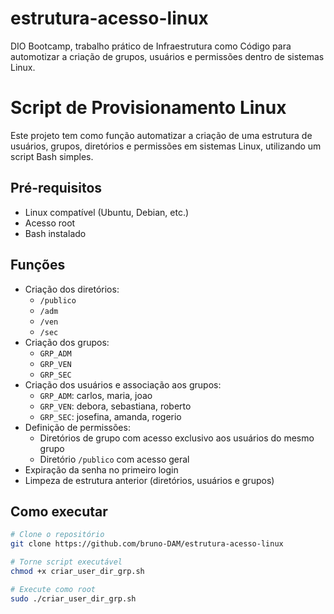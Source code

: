# estrutura-acesso-linux
DIO Bootcamp, trabalho prático de Infraestrutura como Código para automotizar a criação de grupos, usuários e permissões dentro de sistemas Linux. 

# Script de Provisionamento Linux

Este projeto tem como função automatizar a criação de uma estrutura de usuários, grupos, diretórios e permissões em sistemas Linux, utilizando um script Bash simples. 

## Pré-requisitos

- Linux compatível (Ubuntu, Debian, etc.)
- Acesso root
- Bash instalado

## Funções

- Criação dos diretórios:
  - `/publico`
  - `/adm`
  - `/ven`
  - `/sec`
- Criação dos grupos:
  - `GRP_ADM`
  - `GRP_VEN`
  - `GRP_SEC`
- Criação dos usuários e associação aos grupos:
  - `GRP_ADM`: carlos, maria, joao
  - `GRP_VEN`: debora, sebastiana, roberto
  - `GRP_SEC`: josefina, amanda, rogerio
- Definição de permissões:
  - Diretórios de grupo com acesso exclusivo aos usuários do mesmo grupo
  - Diretório `/publico` com acesso geral
- Expiração da senha no primeiro login
- Limpeza de estrutura anterior (diretórios, usuários e grupos)

## Como executar

```bash
# Clone o repositório
git clone https://github.com/bruno-DAM/estrutura-acesso-linux

# Torne script executável
chmod +x criar_user_dir_grp.sh

# Execute como root
sudo ./criar_user_dir_grp.sh

